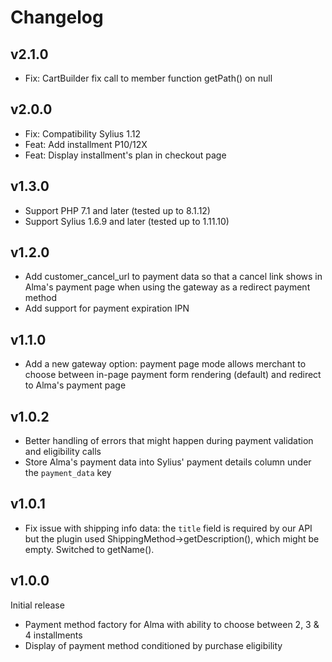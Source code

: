 # Changelog

v2.1.0
------

- Fix: CartBuilder fix call to member function getPath() on null

v2.0.0
------

- Fix: Compatibility Sylius 1.12
- Feat: Add installment P10/12X
- Feat: Display installment's plan in checkout page

v1.3.0
------

- Support PHP 7.1 and later (tested up to 8.1.12)
- Support Sylius 1.6.9 and later (tested up to 1.11.10)

v1.2.0
------

- Add customer_cancel_url to payment data so that a cancel link shows in Alma's payment page when using the gateway as
  a redirect payment method
- Add support for payment expiration IPN

v1.1.0
------

- Add a new gateway option: payment page mode allows merchant to choose between in-page payment form rendering (default)
  and redirect to Alma's payment page

v1.0.2
------

- Better handling of errors that might happen during payment validation and eligibility calls
- Store Alma's payment data into Sylius' payment details column under the `payment_data` key

v1.0.1
------

- Fix issue with shipping info data: the `title` field is required by our API but the plugin used 
  ShippingMethod->getDescription(), which might be empty. Switched to getName().

v1.0.0
------

Initial release

- Payment method factory for Alma with ability to choose between 2, 3 & 4 installments
- Display of payment method conditioned by purchase eligibility
